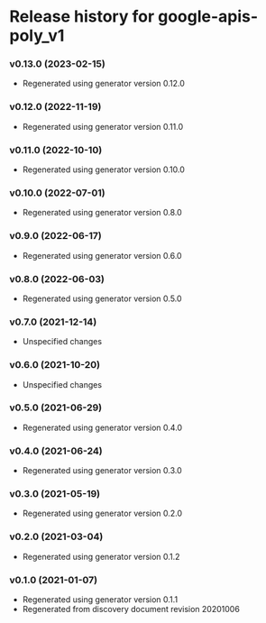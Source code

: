 # Release history for google-apis-poly_v1

### v0.13.0 (2023-02-15)

* Regenerated using generator version 0.12.0

### v0.12.0 (2022-11-19)

* Regenerated using generator version 0.11.0

### v0.11.0 (2022-10-10)

* Regenerated using generator version 0.10.0

### v0.10.0 (2022-07-01)

* Regenerated using generator version 0.8.0

### v0.9.0 (2022-06-17)

* Regenerated using generator version 0.6.0

### v0.8.0 (2022-06-03)

* Regenerated using generator version 0.5.0

### v0.7.0 (2021-12-14)

* Unspecified changes

### v0.6.0 (2021-10-20)

* Unspecified changes

### v0.5.0 (2021-06-29)

* Regenerated using generator version 0.4.0

### v0.4.0 (2021-06-24)

* Regenerated using generator version 0.3.0

### v0.3.0 (2021-05-19)

* Regenerated using generator version 0.2.0

### v0.2.0 (2021-03-04)

* Regenerated using generator version 0.1.2

### v0.1.0 (2021-01-07)

* Regenerated using generator version 0.1.1
* Regenerated from discovery document revision 20201006

